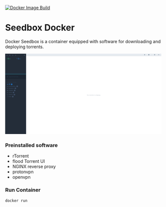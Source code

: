 [![Docker Image Build](https://github.com/alexohneander/seedbox-docker/actions/workflows/docker-image.yml/badge.svg?branch=main)](https://github.com/alexohneander/seedbox-docker/actions/workflows/docker-image.yml)
# Seedbox Docker

Docker Seedbox is a container equipped with software for downloading and deploying torrents.

![flood-torrent-ui](https://github.com/alexohneander/seedbox-docker/blob/main/images/1.png?raw=true)

### Preinstalled software
 - rTorrent
 - flood Torrent UI
 - NGINX reverse proxy
 - protonvpn
 - openvpn

### Run Container

```bash
docker run
```
